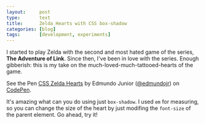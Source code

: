 ```yaml
---
layout:     post
type:       text
title:      Zelda Hearts with CSS box-shadow
categories: [blog]
tags:       [development, experiments]
---
```


I started to play Zelda with the second and most hated game of the series, **The Adventure of Link**. Since then, I've been in love with the series. Enough gibberish: this is my take on the much-loved-much-tattooed-hearts of the game.

<p data-height="312" data-theme-id="13050" data-slug-hash="raZgdw" data-default-tab="result" data-user="edmundojr" class='codepen'>See the Pen <a href='http://codepen.io/edmundojr/pen/raZgdw/'>CSS Zelda Hearts</a> by Edmundo Junior (<a href='http://codepen.io/edmundojr'>@edmundojr</a>) on <a href='http://codepen.io'>CodePen</a>.</p>
<script async src="//assets.codepen.io/assets/embed/ei.js"></script>

It's amazing what can you do using just `box-shadow`. I used `em` for measuring, so you can change the size of the heart by just modifing the `font-size` of the parent element. Go ahead, try it!